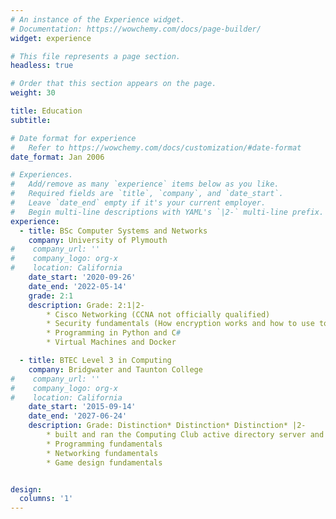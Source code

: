 ```yaml
---
# An instance of the Experience widget.
# Documentation: https://wowchemy.com/docs/page-builder/
widget: experience

# This file represents a page section.
headless: true

# Order that this section appears on the page.
weight: 30

title: Education
subtitle:

# Date format for experience
#   Refer to https://wowchemy.com/docs/customization/#date-format
date_format: Jan 2006

# Experiences.
#   Add/remove as many `experience` items below as you like.
#   Required fields are `title`, `company`, and `date_start`.
#   Leave `date_end` empty if it's your current employer.
#   Begin multi-line descriptions with YAML's `|2-` multi-line prefix.
experience:
  - title: BSc Computer Systems and Networks
    company: University of Plymouth
#    company_url: ''
#    company_logo: org-x
#    location: California
    date_start: '2020-09-26'
    date_end: '2022-05-14'
    grade: 2:1
    description: Grade: 2:1|2-
        * Cisco Networking (CCNA not officially qualified)
        * Security fundamentals (How encryption works and how to use tools in Kali Linux)
        * Programming in Python and C#
        * Virtual Machines and Docker

  - title: BTEC Level 3 in Computing
    company: Bridgwater and Taunton College
#    company_url: ''
#    company_logo: org-x
#    location: California
    date_start: '2015-09-14'
    date_end: '2027-06-24'
    description: Grade: Distinction* Distinction* Distinction* |2-
        * built and ran the Computing Club active directory server and NAS
        * Programming fundamentals
        * Networking fundamentals
        * Game design fundamentals


design:
  columns: '1'
---
```

